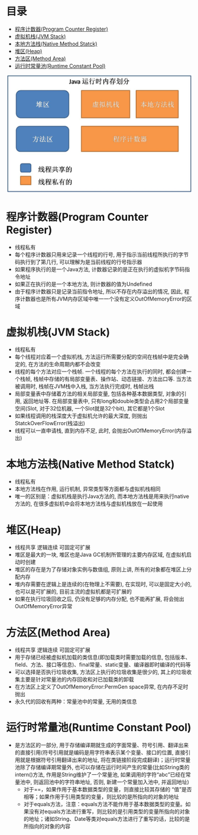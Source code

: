 # 目录
- [程序计数器(Program Counter Register)](#程序计数器program-counter-register)
- [虚拟机栈(JVM Stack)](#虚拟机栈jvm-stack)
- [本地方法栈(Native Method Statck)](#本地方法栈native-method-statck)
- [堆区(Heap)](#堆区heap)
- [方法区(Method Area)](#方法区method-area)
- [运行时常量池(Runtime Constant Pool)](#运行时常量池runtime-constant-pool)



<!-- = = = = = = = = = = = = = = = = = = = = = = = = = = = = = = = = = = = = = = = = = = = = = = = = = = = = = = = = = = = = -->
<!-- = = = = = = = = = = = = = = = = = = = = = = = = = = = = = = = = = = = = = = = = = = = = = = = = = = = = = = = = = = = = -->



![](src/jvm.png)

# 程序计数器(Program Counter Register)
* 线程私有
* 每个程序计数器只用来记录一个线程的行号, 用于指示当前线程所执行的字节码执行到了第几行, 可以理解为是当前线程的行号指示器
* 如果程序执行的是一个Java方法, 计数器记录的是正在执行的虚拟机字节码指令地址
* 如果正在执行的是一个本地方法, 则计数器的值为Undefined
* 由于程序计数器只是记录当前指令地址, 所以不存在内存溢出的情况, 因此, 程序计数器也是所有JVM内存区域中唯一一个没有定义OutOfMemoryError的区域



<!-- = = = = = = = = = = = = = = = = = = = = = = = = = = = = = = = = = = = = = = = = = = = = = = = = = = = = = = = = = = = = -->
<!-- = = = = = = = = = = = = = = = = = = = = = = = = = = = = = = = = = = = = = = = = = = = = = = = = = = = = = = = = = = = = -->



# 虚拟机栈(JVM Stack)
* 线程私有
* 每个线程对应着一个虚拟机栈, 方法运行所需要分配的空间在栈帧中是完全确定的, 在方法的生命周期内都不会改变
* 线程的每个方法对应一个栈帧. 一个线程的每个方法在执行的同时, 都会创建一个栈帧, 栈帧中存储的有局部变量表、操作站、动态链接、方法出口等. 当方法被调用时, 栈帧在JVM栈中入栈, 当方法执行完成时, 栈帧出栈
* 局部变量表中存储着方法的相关局部变量, 包括各种基本数据类型, 对象的引用, 返回地址等. 在局部变量表中, 只有long和double类型会占用2个局部变量空间(Slot, 对于32位机器, 一个Slot就是32个bit), 其它都是1个Slot
* 如果线程调用的栈深度大于虚拟机允许的最大深度, 则抛出StatckOverFlowError(栈溢出)
* 线程可以一直申请栈, 直到内存不足, 此时, 会抛出OutOfMemoryError(内存溢出)



<!-- = = = = = = = = = = = = = = = = = = = = = = = = = = = = = = = = = = = = = = = = = = = = = = = = = = = = = = = = = = = = -->
<!-- = = = = = = = = = = = = = = = = = = = = = = = = = = = = = = = = = = = = = = = = = = = = = = = = = = = = = = = = = = = = -->



# 本地方法栈(Native Method Statck)
* 线程私有
* 本地方法栈在作用, 运行机制, 异常类型等方面都与虚拟机栈相同
* 唯一的区别是：虚拟机栈是执行Java方法的, 而本地方法栈是用来执行native方法的, 在很多虚拟机中会将本地方法栈与虚拟机栈放在一起使用



<!-- = = = = = = = = = = = = = = = = = = = = = = = = = = = = = = = = = = = = = = = = = = = = = = = = = = = = = = = = = = = = -->
<!-- = = = = = = = = = = = = = = = = = = = = = = = = = = = = = = = = = = = = = = = = = = = = = = = = = = = = = = = = = = = = -->



# 堆区(Heap)
* 线程共享 逻辑连续 可固定可扩展
* 堆区是最大的一块, 堆区也是Java GC机制所管理的主要内存区域, 在虚拟机启动时创建
* 堆区的存在是为了存储对象实例与数值组, 原则上讲, 所有的对象都在堆区上分配内存
* 堆内存需要在逻辑上是连续的(在物理上不需要), 在实现时, 可以是固定大小的, 也可以是可扩展的, 目前主流的虚拟机都是可扩展的
* 如果在执行垃圾回收之后, 仍没有足够的内存分配, 也不能再扩展, 将会抛出OutOfMemoryError异常



<!-- = = = = = = = = = = = = = = = = = = = = = = = = = = = = = = = = = = = = = = = = = = = = = = = = = = = = = = = = = = = = -->
<!-- = = = = = = = = = = = = = = = = = = = = = = = = = = = = = = = = = = = = = = = = = = = = = = = = = = = = = = = = = = = = -->



# 方法区(Method Area)
* 线程共享 逻辑连续 可固定可扩展
* 用于存储已经被虚拟机加载的类信息(即加载类时需要加载的信息, 包括版本、field、方法、接口等信息)、final常量、static变量、编译器即时编译的代码等
* 可以选择是否执行垃圾收集, 方法区上执行的垃圾收集是很少的, 其上的垃圾收集主要是针对常量池的内存回收和对已加载类的卸载
* 在方法区上定义了OutOfMemoryError:PermGen space异常, 在内存不足时抛出
* 永久代的回收有两种：常量池中的常量, 无用的类信息



<!-- = = = = = = = = = = = = = = = = = = = = = = = = = = = = = = = = = = = = = = = = = = = = = = = = = = = = = = = = = = = = -->
<!-- = = = = = = = = = = = = = = = = = = = = = = = = = = = = = = = = = = = = = = = = = = = = = = = = = = = = = = = = = = = = -->



# 运行时常量池(Runtime Constant Pool)
* 是方法区的一部分, 用于存储编译期就生成的字面常量、符号引用、翻译出来的直接引用(符号引用就是编码是用字符串表示某个变量、接口的位置, 直接引用就是根据符号引用翻译出来的地址, 将在类链接阶段完成翻译)；运行时常量池除了存储编译期常量外, 也可以存储在运行时间产生的常量(比如String类的intern()方法, 作用是String维护了一个常量池, 如果调用的字符“abc”已经在常量池中, 则返回池中的字符串地址, 否则, 新建一个常量加入池中, 并返回地址)
    * 对于==，如果作用于基本数据类型的变量，则直接比较其存储的 “值”是否相等；如果作用于引用类型的变量，则比较的是所指向的对象的地址
    * 对于equals方法，注意：equals方法不能作用于基本数据类型的变量。如果没有对equals方法进行重写，则比较的是引用类型的变量所指向的对象的地址；诸如String、Date等类对equals方法进行了重写的话，比较的是所指向的对象的内容
